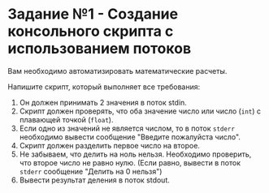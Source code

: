 # Задание №1 - Создание консольного скрипта с использованием потоков

Вам необходимо автоматизировать математические расчеты.

Напишите скрипт, который выполняет все требования:
1. Он должен принимать 2 значения в поток stdin.
1. Скрипт должен проверять, что оба значение число или число (`int`) с плавающей точкой (`float`). 
1. Если одно из значений не является числом, то в поток `stderr` необходимо вывести сообщение "Введите пожалуйста число". 
1. Скрипт должен разделить первое число на второе.
1. Не забываем, что делить на ноль нельзя. Необходимо проверить, что второе число не равно нулю. (Если равно, вывести в поток `stderr` сообщение "Делить на 0 нельзя")
1. Вывести результат деления в поток stdout.
